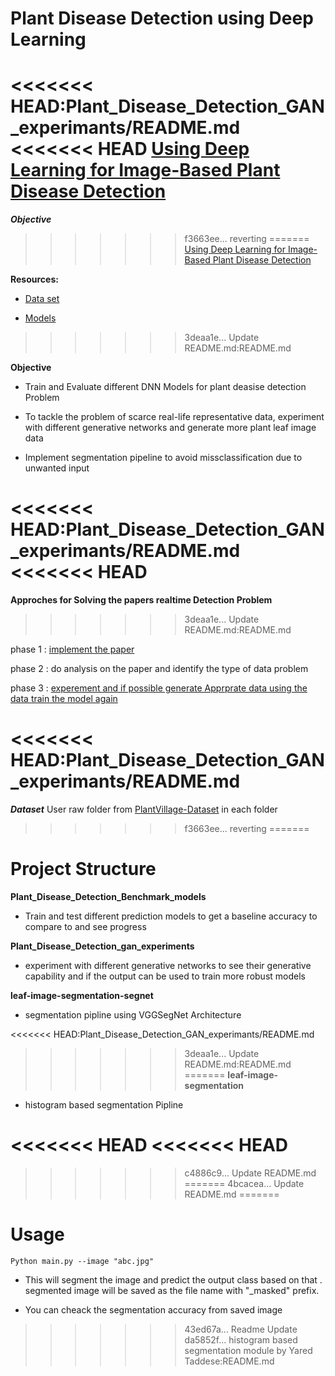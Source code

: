 # Plant Disease Detection using Deep Learning

<<<<<<< HEAD:Plant_Disease_Detection_GAN_experimants/README.md
<<<<<<< HEAD
[Using Deep Learning for Image-Based Plant
Disease Detection](https://arxiv.org/pdf/1604.03169.pdf)
=======


***Objective***
>>>>>>> f3663ee... reverting
=======
[Using Deep Learning for Image-Based Plant Disease Detection](https://arxiv.org/pdf/1604.03169.pdf) 

**Resources:**
- [Data set](https://github.com/spMohanty/PlantVillage-Dataset)

- [Models](https://gitlab.com/Israel777/Plant_Disease_Detection_models)


>>>>>>> 3deaa1e... Update README.md:README.md

**Objective**

- Train and Evaluate different DNN Models for plant deasise detection Problem

- To tackle the problem of scarce real-life representative data, experiment with different generative networks and generate more plant leaf image data

- Implement segmentation pipeline to avoid missclassification due to unwanted input 


<<<<<<< HEAD:Plant_Disease_Detection_GAN_experimants/README.md
<<<<<<< HEAD
=======

**Approches for Solving the papers realtime Detection Problem**
>>>>>>> 3deaa1e... Update README.md:README.md

phase 1 : [implement the paper](https://github.com/singnet/plant-disease-experiments/tree/master/Plant_Disease_Detection_Benchmark_models) 

phase 2 : do analysis on the paper and identify the type of data problem 

phase 3 : [experement and if possible generate Apprprate data
		  using the data train the model again](https://github.com/singnet/plant_disease_experements/tree/master/Plant_Disease_Detection_gan_experimants)

<<<<<<< HEAD:Plant_Disease_Detection_GAN_experimants/README.md
=======
***Dataset***
User raw folder from [PlantVillage-Dataset](https://github.com/spMohanty/PlantVillage-Dataset) in each folder
>>>>>>> f3663ee... reverting
=======

# Project Structure

**Plant_Disease_Detection_Benchmark_models**

- Train and test different prediction models to get a baseline accuracy to compare to and see progress

**Plant_Disease_Detection_gan_experiments**

- experiment with different generative networks to see their generative capability and if the output can be used to train more robust models

**leaf-image-segmentation-segnet**

- segmentation pipline using VGGSegNet Architecture

<<<<<<< HEAD:Plant_Disease_Detection_GAN_experimants/README.md
>>>>>>> 3deaa1e... Update README.md:README.md
=======
**leaf-image-segmentation**

- histogram based segmentation Pipline 

<<<<<<< HEAD
<<<<<<< HEAD
=======
>>>>>>> c4886c9... Update README.md
=======
>>>>>>> 4bcacea... Update README.md
=======




# Usage

	Python main.py --image "abc.jpg"

- This will segment the image and predict the output class based on that . segmented image will be saved as the file name with "_masked" prefix.

-  You can cheack the segmentation accuracy from saved image
>>>>>>> 43ed67a... Readme Update
>>>>>>> da5852f... histogram based segmentation module by Yared Taddese:README.md
